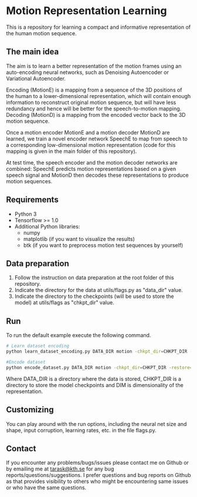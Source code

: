 # Motion Representation Learning

This is a repository for learning a compact and informative representation of the human motion sequence.

## The main idea
The aim is to learn a better representation of the motion frames using an auto-encoding neural networks, such as Denoising Autoencoder or Variational Autoencoder.

Encoding (MotionE) is a mapping from a sequence of the 3D positions of the human to a lower-dimensional representation, which will contain enough information to reconstruct original motion sequence, but will have less redundancy and hence will be better for the speech-to-motion mapping.
Decoding (MotionD) is a mapping from the encoded vector back to the 3D motion sequence.

Once a motion encoder MotionE and a motion decoder MotionD are learned, we train a novel encoder network SpeechE to map from speech to a corresponding low-dimensional motion representation (code for this mapping is given in the main folder of this repository).

At test time, the speech encoder and the motion decoder networks are combined: SpeechE predicts motion representations based on a given speech signal and MotionD then decodes these representations to produce motion sequences.

## Requirements
- Python 3
- Tensorflow >= 1.0
- Additional Python libraries:
  - numpy
  - matplotlib (if you want to visualize the results)
  - btk (if you want to preprocess motion test sequences by yourself)

## Data preparation

1. Follow the instruction on data preparation at the root folder of this repository.
2. Indicate the directory for the data at utils/flags.py as "data_dir" value.
3. Indicate the directory to the checkpoints (will be used to store the model) at utils/flags as "chkpt_dir" value.

## Run
To run the default example execute the following command. 

```bash
# Learn dataset encoding
python learn_dataset_encoding.py DATA_DIR motion -chkpt_dir=CHKPT_DIR -layer1_width=DIM

#Encode dataset
python encode_dataset.py DATA_DIR motion -chkpt_dir=CHKPT_DIR -restore=True -pretrain=False -layer1_width=DIM
```

Where DATA_DIR is a directory where the data is stored, CHKPT_DIR is a directory to store the model checkpoints and DIM is dimensionality of the representation.


## Customizing
You can play around with the run options, including the neural net size and shape, input corruption, learning rates, etc. in the file flags.py.

## Contact

If you encounter any problems/bugs/issues please contact me on Github or by emailing me at tarask@kth.se for any bug reports/questions/suggestions. I prefer questions and bug reports on Github as that provides visibility to others who might be encountering same issues or who have the same questions.
